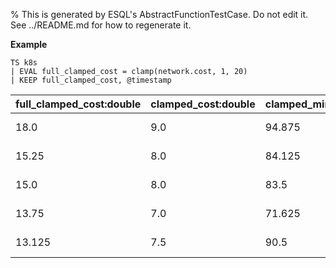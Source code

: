 % This is generated by ESQL's AbstractFunctionTestCase. Do not edit it. See ../README.md for how to regenerate it.

**Example**

```esql
TS k8s
| EVAL full_clamped_cost = clamp(network.cost, 1, 20)
| KEEP full_clamped_cost, @timestamp
```

| full_clamped_cost:double | clamped_cost:double | clamped_min_cost:double | time_bucket:datetime |
| --- | --- | --- | --- |
| 18.0 | 9.0 | 94.875 | 2024-05-10T00:09:00.000Z |
| 15.25 | 8.0 | 84.125 | 2024-05-10T00:08:00.000Z |
| 15.0 | 8.0 | 83.5 | 2024-05-10T00:15:00.000Z |
| 13.75 | 7.0 | 71.625 | 2024-05-10T00:22:00.000Z |
| 13.125 | 7.5 | 90.5 | 2024-05-10T00:18:00.000Z |


